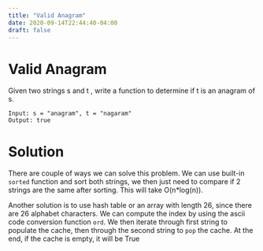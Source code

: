 ```yaml
---
title: "Valid Anagram"
date: 2020-09-14T22:44:40-04:00
draft: false
---
```


# Valid Anagram
Given two strings s and t , write a function to determine if t is an anagram of s.

```
Input: s = "anagram", t = "nagaram"
Output: true
```

# Solution
There are couple of ways we can solve this problem. We can use built-in `sorted` function and sort both strings, we then just need to compare if 2 strings are the same after sorting. This will take O(n*log(n)).

Another solution is to use hash table or an array with length 26, since there are 26 alphabet characters. We can compute the index by using the ascii code conversion function `ord`. We then iterate through first string to populate the cache, then through the second string to `pop` the cache. At the end, if the cache is empty, it will be True
